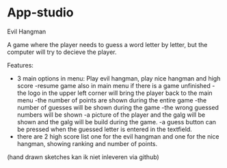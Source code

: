# App-studio

Evil Hangman

A game where the player needs to guess a word letter by letter, but the computer will try to decieve the player. 

Features:


- 3 main options in menu: Play evil hangman, play nice hangman and high score
-resume game also in main menu if there is a game unfinished
-the logo in the upper left corner will bring the player back to the main menu
-the number of points are shown during the entire game
-the number of guesses will be shown during the game
-the wrong guessed numbers will be shown
-a picture of the player and the galg will be shown and the galg will be build during the game.
-a guess button can be pressed when the guessed letter is entered in the textfield.
- there are 2 high score list one for the evil hangman and one for the nice hangman, showing ranking and number of points. 

(hand drawn sketches kan ik niet inleveren via github)



